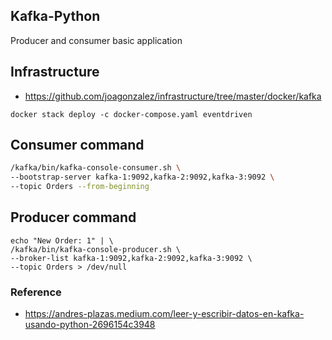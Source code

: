 ## Kafka-Python
Producer and consumer basic application


## Infrastructure
- https://github.com/joagonzalez/infrastructure/tree/master/docker/kafka

```
docker stack deploy -c docker-compose.yaml eventdriven
```

## Consumer command
```bash
/kafka/bin/kafka-console-consumer.sh \
--bootstrap-server kafka-1:9092,kafka-2:9092,kafka-3:9092 \
--topic Orders --from-beginning
```

## Producer command
```
echo "New Order: 1" | \
/kafka/bin/kafka-console-producer.sh \
--broker-list kafka-1:9092,kafka-2:9092,kafka-3:9092 \
--topic Orders > /dev/null
```

### Reference
 - https://andres-plazas.medium.com/leer-y-escribir-datos-en-kafka-usando-python-2696154c3948